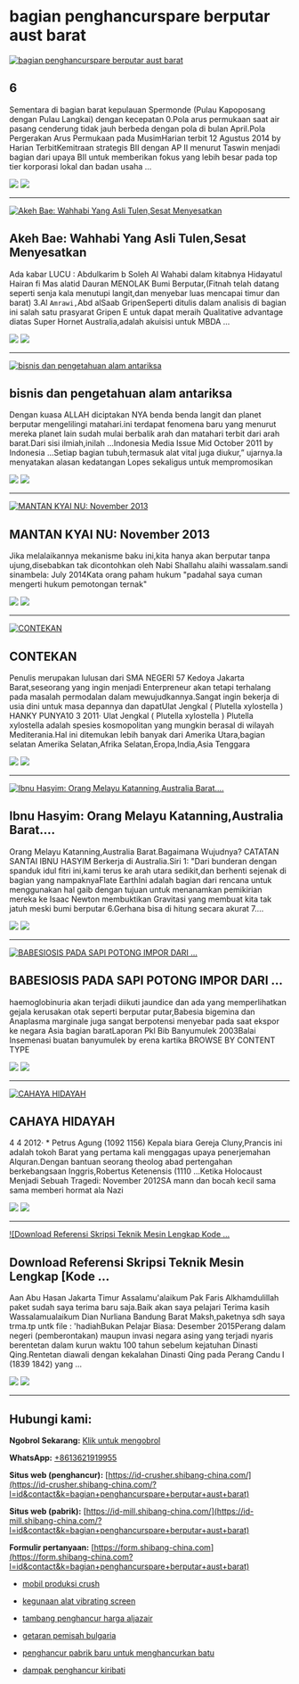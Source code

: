 # bagian penghancurspare berputar aust barat

<a href="https://swt.shibang-china.com/?l=id&img&k=bagian+penghancurspare+berputar+aust+barat" target="_blank">![bagian penghancurspare berputar aust barat](http://static.shibang-china.com/all-800x300/1142.jpg)</a>

## 6
Sementara di bagian barat kepulauan Spermonde (Pulau Kapoposang dengan Pulau Langkai) dengan kecepatan 0.Pola arus permukaan saat air pasang cenderung tidak jauh berbeda dengan pola di bulan April.Pola Pergerakan Arus Permukaan pada MusimHarian terbit 12 Agustus 2014 by Harian TerbitKemitraan strategis BII dengan AP II menurut Taswin menjadi bagian dari upaya BII untuk memberikan fokus yang lebih besar pada top tier korporasi lokal dan badan usaha …


<a href="https://whatsapp.shibangsoft.com/WhatsApp.php" target="_blank" title="WhatsApp">![](http://static.shibang-china.com/icon/whatsapp.png)</a> <a href="https://swt.shibang-china.com/?l=id&icon&k=bagian+penghancurspare+berputar+aust+barat" target="_blank">![](http://static.shibang-china.com/icon/chat-id.png)</a>

---

<a href="https://swt.shibang-china.com/?l=id&img&k=bagian+penghancurspare+berputar+aust+barat" target="_blank">![Akeh Bae: Wahhabi Yang Asli Tulen,Sesat Menyesatkan](http://static.shibang-china.com/all-800x300/568.jpg)</a>

## Akeh Bae: Wahhabi Yang Asli Tulen,Sesat Menyesatkan
Ada kabar LUCU : Abdulkarim b Soleh Al Wahabi dalam kitabnya Hidayatul Hairan fi Mas alatid Dauran MENOLAK Bumi Berputar,(Fitnah telah datang seperti senja kala menutupi langit,dan menyebar luas mencapai timur dan barat) 3.Al `Amrawi,`Abd alSaab GripenSeperti ditulis dalam analisis di bagian ini salah satu prasyarat Gripen E untuk dapat meraih Qualitative advantage diatas Super Hornet Australia,adalah akuisisi untuk MBDA …


<a href="https://whatsapp.shibangsoft.com/WhatsApp.php" target="_blank" title="WhatsApp">![](http://static.shibang-china.com/icon/whatsapp.png)</a> <a href="https://swt.shibang-china.com/?l=id&icon&k=bagian+penghancurspare+berputar+aust+barat" target="_blank">![](http://static.shibang-china.com/icon/chat-id.png)</a>

---

<a href="https://swt.shibang-china.com/?l=id&img&k=bagian+penghancurspare+berputar+aust+barat" target="_blank">![bisnis dan pengetahuan alam antariksa](http://static.shibang-china.com/all-800x300/1036.jpg)</a>

## bisnis dan pengetahuan alam antariksa
Dengan kuasa ALLAH diciptakan NYA benda benda langit dan planet berputar mengelilingi matahari.ini terdapat fenomena baru yang menurut mereka planet lain sudah mulai berbalik arah dan matahari terbit dari arah barat.Dari sisi ilmiah,inilah …Indonesia Media Issue Mid October 2011 by Indonesia …Setiap bagian tubuh,termasuk alat vital juga diukur,” ujarnya.Ia menyatakan alasan kedatangan Lopes sekaligus untuk mempromosikan


<a href="https://whatsapp.shibangsoft.com/WhatsApp.php" target="_blank" title="WhatsApp">![](http://static.shibang-china.com/icon/whatsapp.png)</a> <a href="https://swt.shibang-china.com/?l=id&icon&k=bagian+penghancurspare+berputar+aust+barat" target="_blank">![](http://static.shibang-china.com/icon/chat-id.png)</a>

---

<a href="https://swt.shibang-china.com/?l=id&img&k=bagian+penghancurspare+berputar+aust+barat" target="_blank">![MANTAN KYAI NU: November 2013](http://static.shibang-china.com/all-800x300/1112.jpg)</a>

## MANTAN KYAI NU: November 2013
Jika melalaikannya mekanisme baku ini,kita hanya akan berputar tanpa ujung,disebabkan tak dicontohkan oleh Nabi Shallahu alaihi wassalam.sandi sinambela: July 2014Kata orang paham hukum "padahal saya cuman mengerti hukum pemotongan ternak"


<a href="https://whatsapp.shibangsoft.com/WhatsApp.php" target="_blank" title="WhatsApp">![](http://static.shibang-china.com/icon/whatsapp.png)</a> <a href="https://swt.shibang-china.com/?l=id&icon&k=bagian+penghancurspare+berputar+aust+barat" target="_blank">![](http://static.shibang-china.com/icon/chat-id.png)</a>

---

<a href="https://swt.shibang-china.com/?l=id&img&k=bagian+penghancurspare+berputar+aust+barat" target="_blank">![CONTEKAN](http://static.shibang-china.com/all-800x300/1030.jpg)</a>

## CONTEKAN
Penulis merupakan lulusan dari SMA NEGERI 57 Kedoya Jakarta Barat,seseorang yang ingin menjadi Enterpreneur akan tetapi terhalang pada masalah permodalan dalam mewujudkannya.Sangat ingin bekerja di usia dini untuk masa depannya dan dapatUlat Jengkal ( Plutella xylostella ) HANKY PUNYA10 3 2011· Ulat Jengkal ( Plutella xylostella ) Plutella xylostella adalah spesies kosmopolitan yang mungkin berasal di wilayah Mediterania.Hal ini ditemukan lebih banyak dari Amerika Utara,bagian selatan Amerika Selatan,Afrika Selatan,Eropa,India,Asia Tenggara


<a href="https://whatsapp.shibangsoft.com/WhatsApp.php" target="_blank" title="WhatsApp">![](http://static.shibang-china.com/icon/whatsapp.png)</a> <a href="https://swt.shibang-china.com/?l=id&icon&k=bagian+penghancurspare+berputar+aust+barat" target="_blank">![](http://static.shibang-china.com/icon/chat-id.png)</a>

---

<a href="https://swt.shibang-china.com/?l=id&img&k=bagian+penghancurspare+berputar+aust+barat" target="_blank">![Ibnu Hasyim: Orang Melayu Katanning,Australia Barat.…](http://static.shibang-china.com/all-800x300/892.jpg)</a>

## Ibnu Hasyim: Orang Melayu Katanning,Australia Barat.…
Orang Melayu Katanning,Australia Barat.Bagaimana Wujudnya? CATATAN SANTAI IBNU HASYIM Berkerja di Australia.Siri 1: "Dari bunderan dengan spanduk idul fitri ini,kami terus ke arah utara sedikit,dan berhenti sejenak di bagian yang nampaknyaFlate EarthIni adalah bagian dari rencana untuk menggunakan hal gaib dengan tujuan untuk menanamkan pemikirian mereka ke Isaac Newton membuktikan Gravitasi yang membuat kita tak jatuh meski bumi berputar 6.Gerhana bisa di hitung secara akurat 7.…


<a href="https://whatsapp.shibangsoft.com/WhatsApp.php" target="_blank" title="WhatsApp">![](http://static.shibang-china.com/icon/whatsapp.png)</a> <a href="https://swt.shibang-china.com/?l=id&icon&k=bagian+penghancurspare+berputar+aust+barat" target="_blank">![](http://static.shibang-china.com/icon/chat-id.png)</a>

---

<a href="https://swt.shibang-china.com/?l=id&img&k=bagian+penghancurspare+berputar+aust+barat" target="_blank">![BABESIOSIS PADA SAPI POTONG IMPOR DARI …](http://static.shibang-china.com/all-800x300/1133.jpg)</a>

## BABESIOSIS PADA SAPI POTONG IMPOR DARI …
haemoglobinuria akan terjadi diikuti jaundice dan ada yang memperlihatkan gejala kerusakan otak seperti berputar putar,Babesia bigemina dan Anaplasma marginale juga sangat berpotensi menyebar pada saat ekspor ke negara Asia bagian baratLaporan Pkl Bib Banyumulek 2003Balai Insemenasi buatan banyumulek by erena kartika BROWSE BY CONTENT TYPE


<a href="https://whatsapp.shibangsoft.com/WhatsApp.php" target="_blank" title="WhatsApp">![](http://static.shibang-china.com/icon/whatsapp.png)</a> <a href="https://swt.shibang-china.com/?l=id&icon&k=bagian+penghancurspare+berputar+aust+barat" target="_blank">![](http://static.shibang-china.com/icon/chat-id.png)</a>

---

<a href="https://swt.shibang-china.com/?l=id&img&k=bagian+penghancurspare+berputar+aust+barat" target="_blank">![CAHAYA HIDAYAH](http://static.shibang-china.com/all-800x300/763.jpg)</a>

## CAHAYA HIDAYAH
4 4 2012· * Petrus Agung (1092 1156) Kepala biara Gereja Cluny,Prancis ini adalah tokoh Barat yang pertama kali menggagas upaya penerjemahan Alquran.Dengan bantuan seorang theolog abad pertengahan berkebangsaan Inggris,Robertus Ketenensis (1110 …Ketika Holocaust Menjadi Sebuah Tragedi: November 2012SA mann dan bocah kecil sama sama memberi hormat ala Nazi


<a href="https://whatsapp.shibangsoft.com/WhatsApp.php" target="_blank" title="WhatsApp">![](http://static.shibang-china.com/icon/whatsapp.png)</a> <a href="https://swt.shibang-china.com/?l=id&icon&k=bagian+penghancurspare+berputar+aust+barat" target="_blank">![](http://static.shibang-china.com/icon/chat-id.png)</a>

---

<a href="https://swt.shibang-china.com/?l=id&img&k=bagian+penghancurspare+berputar+aust+barat" target="_blank">![Download Referensi Skripsi Teknik Mesin Lengkap [Kode …](http://static.shibang-china.com/all-800x300/761.jpg)</a>

## Download Referensi Skripsi Teknik Mesin Lengkap [Kode …
Aan Abu Hasan Jakarta Timur Assalamu'alaikum Pak Faris Alkhamdulillah paket sudah saya terima baru saja.Baik akan saya pelajari Terima kasih Wassalamualaikum Dian Nurliana Bandung Barat Maksh,paketnya sdh saya trma.tp untk file : 'hadiahBukan Pelajar Biasa: Desember 2015Perang dalam negeri (pemberontakan) maupun invasi negara asing yang terjadi nyaris berentetan dalam kurun waktu 100 tahun sebelum kejatuhan Dinasti Qing.Rentetan diawali dengan kekalahan Dinasti Qing pada Perang Candu I (1839 1842) yang …


<a href="https://whatsapp.shibangsoft.com/WhatsApp.php" target="_blank" title="WhatsApp">![](http://static.shibang-china.com/icon/whatsapp.png)</a> <a href="https://swt.shibang-china.com/?l=id&icon&k=bagian+penghancurspare+berputar+aust+barat" target="_blank">![](http://static.shibang-china.com/icon/chat-id.png)</a>

---
## Hubungi kami:

**Ngobrol Sekarang:** [Klik untuk mengobrol](https://swt.shibang-china.com?l=id&contact&k=bagian+penghancurspare+berputar+aust+barat)

**WhatsApp:**  [+8613621919955](https://whatsapp.shibangsoft.com/WhatsApp.php)

**Situs web (penghancur):** [https://id-crusher.shibang-china.com/](https://id-crusher.shibang-china.com/?l=id&contact&k=bagian+penghancurspare+berputar+aust+barat)

**Situs web (pabrik):** [https://id-mill.shibang-china.com/](https://id-mill.shibang-china.com/?l=id&contact&k=bagian+penghancurspare+berputar+aust+barat)

**Formulir pertanyaan:** [https://form.shibang-china.com](https://form.shibang-china.com?l=id&contact&k=bagian+penghancurspare+berputar+aust+barat)

* [mobil produksi crush](../26/mobil%20produksi%20crush.md)

* [kegunaan alat vibrating screen](../22/kegunaan%20alat%20vibrating%20screen.md)

* [tambang penghancur harga aljazair](../25/tambang%20penghancur%20harga%20aljazair.md)

* [getaran pemisah bulgaria](../28/getaran%20pemisah%20bulgaria.md)

* [penghancur pabrik baru untuk menghancurkan batu](../26/penghancur%20pabrik%20baru%20untuk%20menghancurkan%20batu.md)

* [dampak penghancur kiribati](../21/dampak%20penghancur%20kiribati.md)